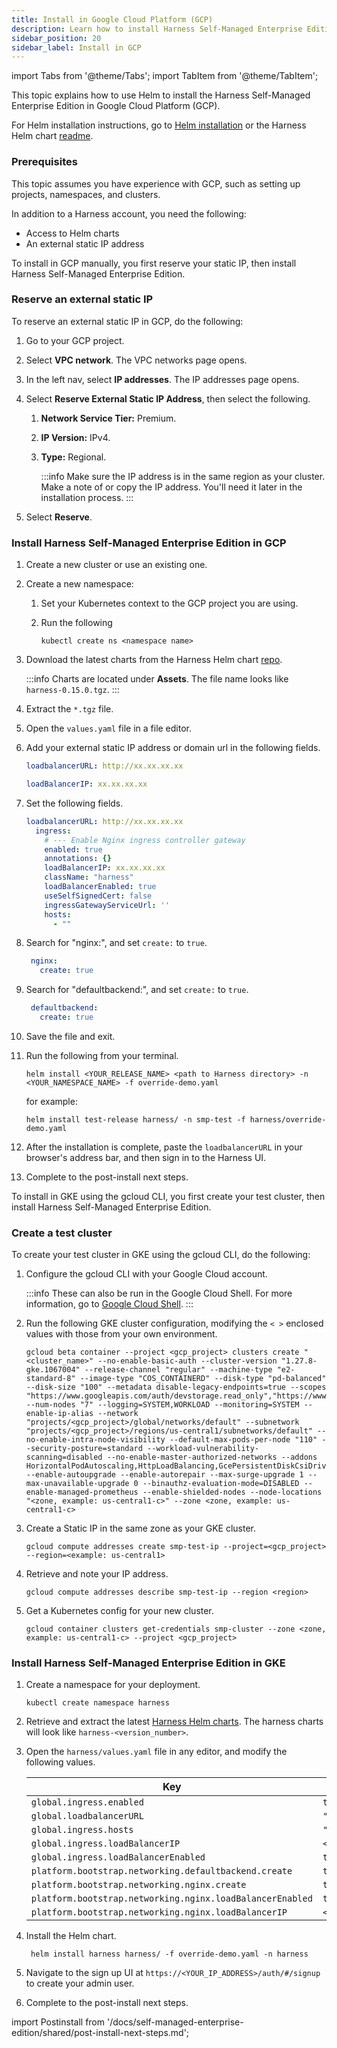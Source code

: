 ```yaml
---
title: Install in Google Cloud Platform (GCP)
description: Learn how to install Harness Self-Managed Enterprise Edition in GCP.
sidebar_position: 20
sidebar_label: Install in GCP
---
```


import Tabs from '@theme/Tabs';
import TabItem from '@theme/TabItem';

<DocsTag  backgroundColor= "#4279fd" text="Harness Demo Feature"  textColor="#ffffff"/>

This topic explains how to use Helm to install the Harness Self-Managed Enterprise Edition in Google Cloud Platform (GCP).

For Helm installation instructions, go to [Helm installation](/docs/self-managed-enterprise-edition/install/install-using-helm) or the Harness Helm chart [readme](https://github.com/harness/helm-charts/tree/main?tab=readme-ov-file#harness-helm-charts).

### Prerequisites

This topic assumes you have experience with GCP, such as setting up projects, namespaces, and clusters.

In addition to a Harness account, you need the following:

- Access to Helm charts
- An external static IP address

<Tabs>
<TabItem value="GCP">

To install in GCP manually, you first reserve your static IP, then install Harness Self-Managed Enterprise Edition.

### Reserve an external static IP

To reserve an external static IP in GCP, do the following:

1. Go to your GCP project.
2. Select **VPC network**. The VPC networks page opens.
3. In the left nav, select **IP addresses**. The IP addresses page opens.
4. Select **Reserve External Static IP Address**, then select the following.
   1. **Network Service Tier:** Premium.
   2. **IP Version:** IPv4.
   3. **Type:** Regional.

      :::info
      Make sure the IP address is in the same region as your cluster. Make a note of or copy the IP address. You'll need it later in the installation process.
      :::

5. Select **Reserve**.

### Install Harness Self-Managed Enterprise Edition in GCP

1. Create a new cluster or use an existing one.

2. Create a new namespace:

   1. Set your Kubernetes context to the GCP project you are using.

   2. Run the following

      ```
      kubectl create ns <namespace name>
      ```

3. Download the latest charts from the Harness Helm chart [repo](https://github.com/harness/helm-charts/releases).

    :::info
    Charts are located under **Assets**. The file name looks like `harness-0.15.0.tgz`.
    :::

4. Extract the `*.tgz` file.

5. Open the `values.yaml` file in a file editor.

6. Add your external static IP address or domain url in the following fields.

   ```yaml
   loadbalancerURL: http://xx.xx.xx.xx
   ```

   ```yaml
   loadBalancerIP: xx.xx.xx.xx
   ```

7. Set the following fields.

   ```yaml
   loadbalancerURL: http://xx.xx.xx.xx
     ingress:
       # --- Enable Nginx ingress controller gateway
       enabled: true
       annotations: {}
       loadBalancerIP: xx.xx.xx.xx
       className: "harness"
       loadBalancerEnabled: true
       useSelfSignedCert: false
       ingressGatewayServiceUrl: ''
       hosts:
         - ""
   ```

8. Search for "nginx:", and set `create:` to `true`.

   ```yaml
    nginx:
      create: true
   ```

9. Search for "defaultbackend:", and set `create:` to `true`.

   ```yaml
    defaultbackend:
      create: true
   ```

10. Save the file and exit.

11. Run the following from your terminal.

    ```
    helm install <YOUR_RELEASE_NAME> <path to Harness directory> -n <YOUR_NAMESPACE_NAME> -f override-demo.yaml
    ```

    for example:

    ```
    helm install test-release harness/ -n smp-test -f harness/override-demo.yaml
    ```

12. After the installation is complete, paste the `loadbalancerURL` in your browser's address bar, and then sign in to the Harness UI.
13. Complete to the post-install next steps.

</TabItem>

<TabItem value="GKE with gcloud CLI">

To install in GKE using the gcloud CLI, you first create your test cluster, then install Harness Self-Managed Enterprise Edition.
### Create a test cluster

To create your test cluster in GKE using the gcloud CLI, do the following:

1. Configure the gcloud CLI with your Google Cloud account.

   :::info
   These can also be run in the Google Cloud Shell. For more information, go to [Google Cloud Shell](https://cloud.google.com/shell).
   :::

2. Run the following GKE cluster configuration, modifying the `< >` enclosed values with those from your own environment.

   ```
   gcloud beta container --project <gcp_project> clusters create "<cluster_name>" --no-enable-basic-auth --cluster-version "1.27.8-gke.1067004" --release-channel "regular" --machine-type "e2-standard-8" --image-type "COS_CONTAINERD" --disk-type "pd-balanced" --disk-size "100" --metadata disable-legacy-endpoints=true --scopes "https://www.googleapis.com/auth/devstorage.read_only","https://www.googleapis.com/auth/logging.write","https://www.googleapis.com/auth/monitoring","https://www.googleapis.com/auth/servicecontrol","https://www.googleapis.com/auth/service.management.readonly","https://www.googleapis.com/auth/trace.append" --num-nodes "7" --logging=SYSTEM,WORKLOAD --monitoring=SYSTEM --enable-ip-alias --network "projects/<gcp_project>/global/networks/default" --subnetwork "projects/<gcp_project>/regions/us-central1/subnetworks/default" --no-enable-intra-node-visibility --default-max-pods-per-node "110" --security-posture=standard --workload-vulnerability-scanning=disabled --no-enable-master-authorized-networks --addons HorizontalPodAutoscaling,HttpLoadBalancing,GcePersistentDiskCsiDriver --enable-autoupgrade --enable-autorepair --max-surge-upgrade 1 --max-unavailable-upgrade 0 --binauthz-evaluation-mode=DISABLED --enable-managed-prometheus --enable-shielded-nodes --node-locations "<zone, example: us-central1-c>" --zone <zone, example: us-central1-c>
   ```

3. Create a Static IP in the same zone as your GKE cluster.

   ```
   gcloud compute addresses create smp-test-ip --project=<gcp_project> --region=<example: us-central1>
   ```

4. Retrieve and note your IP address.

   ```
   gcloud compute addresses describe smp-test-ip --region <region>
   ```

5. Get a Kubernetes config for your new cluster.

   ```
   gcloud container clusters get-credentials smp-cluster --zone <zone, example: us-central1-c> --project <gcp_project>
   ```

### Install Harness Self-Managed Enterprise Edition in GKE

1. Create a namespace for your deployment.

   ```
   kubectl create namespace harness
   ```

2. Retrieve and extract the latest [Harness Helm charts](https://github.com/harness/helm-charts/releases). The harness charts will look like `harness-<version_number>`.

3. Open the `harness/values.yaml` file in any editor, and modify the following values.

   | Key                       | Value     |
    | ----------------------------------- | --------------------- |
    | `global.ingress.enabled`| `true`|
    | `global.loadbalancerURL`| `"https://<YOUR_IP_ADDRESS_OR_DOMAIN_NAME>"` |
    | `global.ingress.hosts`| `""`|
    |`global.ingress.loadBalancerIP`|`<YOUR_IP_ADDRESS>`|
    |`global.ingress.loadBalancerEnabled`|`true`|
    |`platform.bootstrap.networking.defaultbackend.create`|`true`|
    |`platform.bootstrap.networking.nginx.create`|`true`|
    |`platform.bootstrap.networking.nginx.loadBalancerEnabled`|`true`|
    |`platform.bootstrap.networking.nginx.loadBalancerIP`|`<YOUR_IP_ADDRESS>`|

4. Install the Helm chart.

   ```
    helm install harness harness/ -f override-demo.yaml -n harness
    ```

5. Navigate to the sign up UI at `https://<YOUR_IP_ADDRESS>/auth/#/signup` to create your admin user.

6. Complete to the post-install next steps.

</TabItem>
</Tabs>

import Postinstall from '/docs/self-managed-enterprise-edition/shared/post-install-next-steps.md';

<Postinstall />

